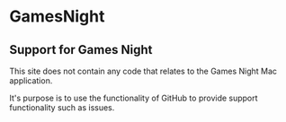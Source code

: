 # GamesNight
## Support for Games Night

This site does not contain any code that relates to the Games Night Mac application.

It's purpose is to use the functionality of GitHub to provide support functionality such as issues.
